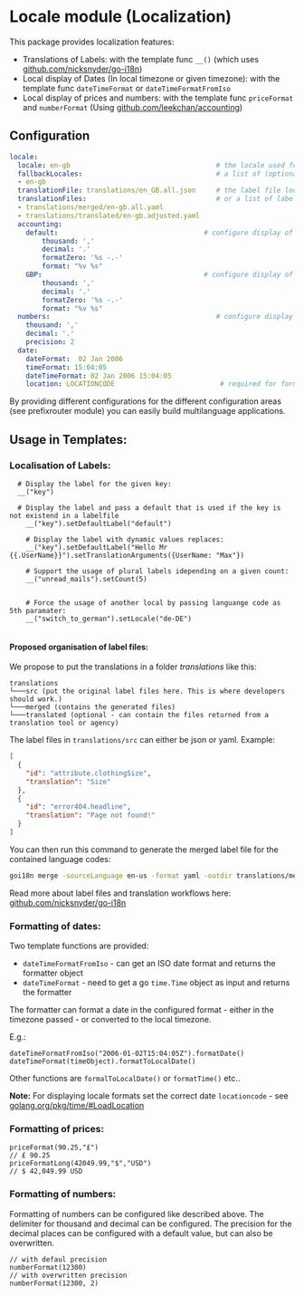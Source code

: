 # Locale module (Localization)

This package provides localization features:

 * Translations of Labels: with the template func `__()`  (which uses [github.com/nicksnyder/go-i18n](https://github.com/nicksnyder/go-i18n))
 * Local display of Dates (In local timezone or given timezone): with the template func `dateTimeFormat` or `dateTimeFormatFromIso`
 * Local display of prices and numbers: with the template func `priceFormat` and `numberFormat` (Using [github.com/leekchan/accounting](https://github.com/leekchan/accounting))

## Configuration

```yaml
locale:
  locale: en-gb                                    # the locale used for labels
  fallbackLocales:                                 # a list of (optional) locales that should be used for fallback
  - en-gb
  translationFile: translations/en_GB.all.json     # the label file location
  translationFiles:                                # or a list of label file locations
  - translations/merged/en-gb.all.yaml
  - translations/translated/en-gb.adjusted.yaml
  accounting:
    default:                                    # configure display of prices
        thousand: ','
        decimal: '.'
        formatZero: '%s -.-'
        format: "%v %s"
    GBP:                                        # configure display of prices in currency GBP
        thousand: ','
        decimal: '.'
        formatZero: '%s -.-'
        format: "%v %s"
  numbers:                                         # configure display of numbers
    thousand: ','
    decimal: '.'
    precision: 2
  date:
    dateFormat:  02 Jan 2006
    timeFormat: 15:04:05
    dateTimeFormat: 02 Jan 2006 15:04:05
    location: LOCATIONCODE                          # required for formatLocaleTime
```

By providing different configurations for the different configuration areas (see prefixrouter module) you can easily build multilanguage applications.

## Usage in Templates:

### Localisation of Labels:

```pug
  # Display the label for the given key:
  __("key")
  
  # Display the label and pass a default that is used if the key is not existend in a labelfile
	__("key").setDefaultLabel("default")
	
	# Display the label with dynamic values replaces:
	__("key").setDefaultLabel("Hello Mr {{.UserName}}").setTranslationArguments({UserName: "Max"})
	
	# Support the usage of plural labels idepending on a given count:
	__("unread_mails").setCount(5)
	
	
	# Force the usage of another local by passing languange code as 5th paramater:
	__("switch_to_german").setLocale("de-DE")
	
```

#### Proposed organisation of label files:

We propose to put the translations in a folder *translations* like this:

```
translations
└───src (put the original label files here. This is where developers should work.)
└───merged (contains the generated files)
└───translated (optional - can contain the files returned from a translation tool or agency)
```

The label files in `translations/src` can either be json or yaml.
Example:
 
```json
[
  {
    "id": "attribute.clothingSize",
    "translation": "Size"
  },
  {
    "id": "error404.headline",
    "translation": "Page not found!"
  }
]
```

You can then run this command to generate the merged label file for the contained language codes:

```bash
goi18n merge -sourceLanguage en-us -format yaml -outdir translations/merged/ translations/src/*.json
```

Read more about label files and translation workflows here: [github.com/nicksnyder/go-i18n](https://github.com/nicksnyder/go-i18n)

### Formatting of dates:

Two template functions are provided:

 * `dateTimeFormatFromIso` - can get an ISO date format and returns the formatter object
 * `dateTimeFormat` - need to get a go `time.Time` object as input and returns the formatter

The formatter can format a date in the configured format - either in the timezone passed - or converted to the local timezone. 

E.g.:
```pug
dateTimeFormatFromIso("2006-01-02T15:04:05Z").formatDate()
dateTimeFormat(timeObject).formatToLocalDate()
```
Other functions are `formalToLocalDate()` or `formatTime()` etc..

**Note:** For displaying locale formats set the correct date `locationcode` - see [golang.org/pkg/time/#LoadLocation](https://golang.org/pkg/time/#LoadLocation)

### Formatting of prices:

```pug
priceFormat(90.25,"£")
// £ 90.25
priceFormatLong(42049.99,"$","USD")
// $ 42,049.99 USD
```

### Formatting of numbers:

Formatting of numbers can be configured like described above. The delimiter for thousand and
decimal can be configured. The precision for the decimal places can be configured with a default
value, but can also be overwritten.

```pug
// with defaul precision
numberFormat(12300)
// with overwritten precision
numberFormat(12300, 2)
```
